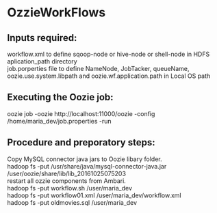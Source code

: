 # OzzieWorkFlows  
## Inputs required:  
workflow.xml to define sqoop-node or hive-node or shell-node in HDFS aplication_path directory  
job.porperties file to define NameNode, JobTacker, queueName, oozie.use.system.libpath and oozie.wf.application.path in Local OS path  

## Executing the Oozie job:  
oozie job -oozie http://localhost:11000/oozie -config /home/maria_dev/job.properties -run  
  
## Procedure and preporatory steps:  
Copy MySQL connector java jars to Oozie libary folder.  
  hadoop fs -put /usr/share/java/mysql-connector-java.jar /user/oozie/share/lib/lib_20161025075203  
restart all ozzie components from Ambari.  
  hadoop fs -put workflow.sh /user/maria_dev  
  hadoop fs -put workflow01.xml /user/maria_dev/workflow.xml  
  hadoop fs -put oldmovies.sql /user/maria_dev  
